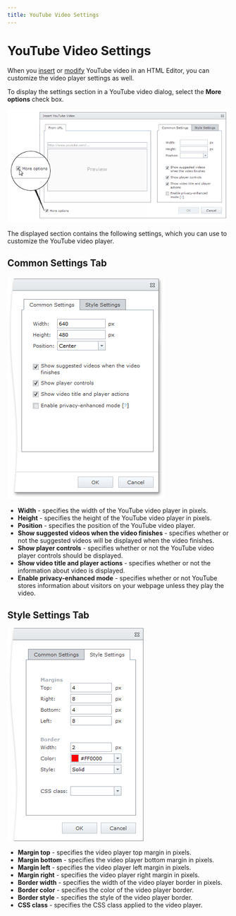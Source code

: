 ```yaml
---
title: YouTube Video Settings
---
```

# YouTube Video Settings
When you [insert](../../../../interface-elements-for-web/articles/html-editor/working-with-youtube-video/insert-a-youtube-video-into-html-editor.md) or [modify](../../../../interface-elements-for-web/articles/html-editor/working-with-youtube-video/modify-youtube-video-settings-in-html-editor.md) YouTube video in an HTML Editor, you can customize the video player settings as well.

To display the settings section in a YouTube video dialog, select the **More options** check box.

![EUD_InsertYTVideo_MoreOptions](../../../images/Img25668.png)

The displayed section contains the following settings, which you can use to customize the YouTube video player.

## Common Settings Tab
![EUD_InsertYTVideo_CommonSettings](../../../images/Img25665.png)
* **Width** - specifies the width of the YouTube video player in pixels.
* **Height** - specifies the height of the YouTube video player in pixels.
* **Position** - specifies the position of the YouTube video player.
* **Show suggested videos when the video finishes** - specifies whether or not the suggested videos will be displayed when the video finishes.
* **Show player controls** - specifies whether or not the YouTube video player controls should be displayed.
* **Show video title and player actions** - specifies whether or not the information about video is displayed.
* **Enable privacy-enhanced mode** - specifies whether or not YouTube stores information about visitors on your webpage unless they play the video.

## Style Settings Tab
![EUD_HTMLEditor_StyleSettings](../../../images/Img25620.png)
* **Margin top** - specifies the video player top margin in pixels.
* **Margin bottom** - specifies the video player bottom margin in pixels.
* **Margin left** - specifies the video player left margin in pixels.
* **Margin right** - specifies the video player right margin in pixels.
* **Border width** - specifies the width of the video player border in pixels.
* **Border color** - specifies the color of the video player border.
* **Border style** - specifies the style of the video player border.
* **CSS class** -  specifies the CSS class applied to the video player.